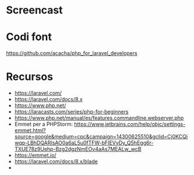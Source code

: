 # Screencast



# Codi font

https://github.com/acacha/php_for_laravel_developers

# Recursos
- https://laravel.com/
- https://laravel.com/docs/8.x
- https://www.php.net/
- https://laracasts.com/series/php-for-beginners
- https://www.php.net/manual/es/features.commandline.webserver.php
- Emmet per a PHPStorm: https://www.jetbrains.com/help/objc/settings-emmet.html?source=google&medium=cpc&campaign=14300625510&gclid=Cj0KCQjwqp-LBhDQARIsAO0a6aL5u0fTFW-bFIEVvDy_Q5hEgg6r-TXUE78z9Uehp-Bzg2dgzNmEOv4aAs7MEALw_wcB
- https://emmet.io/
- https://laravel.com/docs/8.x/blade
- 
